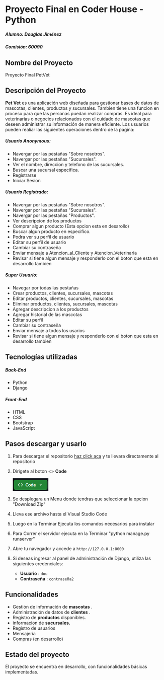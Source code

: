 # Proyecto Final en Coder House - Python

##### Alumno: Douglas Jiménez

##### Comisión: 60090

## Nombre del Proyecto

Proyecto Final PetVet

## Descripción del Proyecto

**Pet Vet** es una aplicación web diseñada para gestionar bases de datos de mascotas, clientes, productos y sucursales. Tambien tiene una funcion en proceso para que las personas puedan realizar compras. Es ideal para veterinarias o negocios relacionados con el cuidado de mascotas que deseen administrar su información de manera eficiente. Los usuarios pueden realiar las siguientes operaciones dentro de la pagina:

##### Usuario Anonymous:

* Navergar por las pestañas "Sobre nosotros".
* Navergar por las pestañas "Sucursales".
* Ver el nombre, direccion y telefono de las sucursales.
* Buscar una sucursal especifica.
* Registrarse
* Iniciar Sesion

##### Usuario Registrado:

* Navergar por las pestañas "Sobre nosotros".
* Navergar por las pestañas "Sucursales".
* Navergar por las pestañas "Productos".
* Ver descripcion de los productos
* Comprar algun producto (Esta opcion esta en desarollo)
* Buscar algun producto en especifico.
* Podra ver su perfil de usuario
* Editar su perfil de usuario
* Cambiar su contraseña
* Enviar mensaje a  Atencion_al_Cliente y Atencion_Veterinaria
* Revisar si tiene algun mensaje y responderlo con el boton que esta en desarrollo tambien

##### Super Usuario:

* Navegar por todas las pestañas
* Crear productos, clientes, sucursales, mascotas
* Editar productos, clientes, sucursales, mascotas
* Eliminar productos, clientes, sucursales, mascotas
* Agregar descripcion a los productos
* Agregar historial de las mascotas
* Editar su perfil
* Cambiar su contraseña
* Enviar mensaje a todos los usarios
* Revisar si tiene algun mensaje y responderlo con el boton que esta en desarrollo tambien

## Tecnologías utilizadas

##### Back-End

* Python
* Django

##### Front-End

* HTML
* CSS
* Bootstrap
* JavaScript

## Pasos descargar y usarlo

1. Para descargar el repositorio [haz click aca](https://github.com/douglasdjcode/ProyectoFinalPetVet) y te llevara directamente al repositorio
2. Dirigete al boton <> **Code**

   ![1735241048124](image/README/1735241048124.png)
3. Se desplegara un Menu donde tendras que seleccionar la opcion "Download Zip"
4. Lleva ese archivo hasta el Visual Studio Code
5. Luego en la Terminar Ejecuta los comandos necesarios para instalar
6. Para Correr el servidor ejecuta en la Terminar "python manage.py runserver"
7. Abre tu navegador y accede a `http://127.0.0.1:8000`
8. Si deseas ingresar al panel de administración de Django, utiliza las siguientes credenciales:

   * **Usuario** : `dou`
   * **Contraseña** : `contraseña2`

## Funcionalidades

* Gestión de información de  **mascotas** .
* Administración de datos de  **clientes** .
* Registro de **productos** disponibles.
* informacion de **sucursales.**
* Registro de usuarios
* Mensajeria
* Compras (en desarrollo)

## Estado del proyecto

El proyecto se encuentra en desarrollo, con funcionalidades básicas implementadas.
